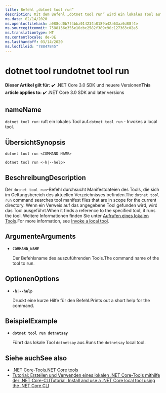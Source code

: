 ```yaml
---
title: Befehl „dotnet tool run“
description: Mit dem Befehl „dotnet tool run“ wird ein lokales Tool aufgerufen.
ms.date: 02/14/2020
ms.openlocfilehash: a088cd0b7f4bba014234a8189a42a63aa6d88f4e
ms.sourcegitcommit: 7588136e355e10cbc2582f389c90c127363c02a5
ms.translationtype: HT
ms.contentlocale: de-DE
ms.lasthandoff: 03/14/2020
ms.locfileid: "78847845"
---
```

# <a name="dotnet-tool-run"></a><span data-ttu-id="e4807-103">dotnet tool run</span><span class="sxs-lookup"><span data-stu-id="e4807-103">dotnet tool run</span></span>

<span data-ttu-id="e4807-104">**Dieser Artikel gilt für:** ✔️ .NET Core 3.0 SDK und neuere Versionen</span><span class="sxs-lookup"><span data-stu-id="e4807-104">**This article applies to:** ✔️ .NET Core 3.0 SDK and later versions</span></span>

## <a name="name"></a><span data-ttu-id="e4807-105">name</span><span class="sxs-lookup"><span data-stu-id="e4807-105">Name</span></span>

<span data-ttu-id="e4807-106">`dotnet tool run`: ruft ein lokales Tool auf.</span><span class="sxs-lookup"><span data-stu-id="e4807-106">`dotnet tool run` - Invokes a local tool.</span></span>

## <a name="synopsis"></a><span data-ttu-id="e4807-107">Übersicht</span><span class="sxs-lookup"><span data-stu-id="e4807-107">Synopsis</span></span>

```dotnetcli
dotnet tool run <COMMAND NAME>

dotnet tool run <-h|--help>
```

## <a name="description"></a><span data-ttu-id="e4807-108">Beschreibung</span><span class="sxs-lookup"><span data-stu-id="e4807-108">Description</span></span>

<span data-ttu-id="e4807-109">Der `dotnet tool run`-Befehl durchsucht Manifestdateien des Tools, die sich im Geltungsbereich des aktuellen Verzeichnisses befinden.</span><span class="sxs-lookup"><span data-stu-id="e4807-109">The `dotnet tool run` command searches tool manifest files that are in scope for the current directory.</span></span> <span data-ttu-id="e4807-110">Wenn ein Verweis auf das angegebene Tool gefunden wird, wird das Tool ausgeführt.</span><span class="sxs-lookup"><span data-stu-id="e4807-110">When it finds a reference to the specified tool, it runs the tool.</span></span> <span data-ttu-id="e4807-111">Weitere Informationen finden Sie unter [Aufrufen eines lokalen Tools](global-tools.md#invoke-a-local-tool).</span><span class="sxs-lookup"><span data-stu-id="e4807-111">For more information, see [Invoke a local tool](global-tools.md#invoke-a-local-tool).</span></span>

## <a name="arguments"></a><span data-ttu-id="e4807-112">Argumente</span><span class="sxs-lookup"><span data-stu-id="e4807-112">Arguments</span></span>

- **`COMMAND_NAME`**

  <span data-ttu-id="e4807-113">Der Befehlsname des auszuführenden Tools.</span><span class="sxs-lookup"><span data-stu-id="e4807-113">The command name of the tool to run.</span></span>

## <a name="options"></a><span data-ttu-id="e4807-114">Optionen</span><span class="sxs-lookup"><span data-stu-id="e4807-114">Options</span></span>

- **`-h|--help`**

  <span data-ttu-id="e4807-115">Druckt eine kurze Hilfe für den Befehl.</span><span class="sxs-lookup"><span data-stu-id="e4807-115">Prints out a short help for the command.</span></span>

## <a name="example"></a><span data-ttu-id="e4807-116">Beispiel</span><span class="sxs-lookup"><span data-stu-id="e4807-116">Example</span></span>

- **`dotnet tool run dotnetsay`**

  <span data-ttu-id="e4807-117">Führt das lokale Tool `dotnetsay` aus.</span><span class="sxs-lookup"><span data-stu-id="e4807-117">Runs the `dotnetsay` local tool.</span></span>

## <a name="see-also"></a><span data-ttu-id="e4807-118">Siehe auch</span><span class="sxs-lookup"><span data-stu-id="e4807-118">See also</span></span>

- [<span data-ttu-id="e4807-119">.NET Core-Tools</span><span class="sxs-lookup"><span data-stu-id="e4807-119">.NET Core tools</span></span>](global-tools.md)
- [<span data-ttu-id="e4807-120">Tutorial: Erstellen und Verwenden eines lokalen .NET Core-Tools mithilfe der .NET Core-CLI</span><span class="sxs-lookup"><span data-stu-id="e4807-120">Tutorial: Install and use a .NET Core local tool using the .NET Core CLI</span></span>](local-tools-how-to-use.md)
